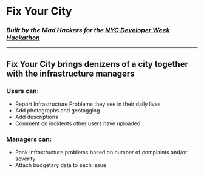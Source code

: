 # Fix Your City

### *Built by the Mad Hackers for the [NYC Developer Week Hackathon](http://www.developerweek.com/NYC/hackathon/)*
___
## Fix Your City brings denizens of a city together with the infrastructure managers
### Users can:
* Report Infrastructure Problems they see in their daily lives
* Add photographs and geotagging
* Add descriptions
* Comment on incidents other users have uploaded

### Managers can:
* Rank infrastructure problems based on number of complaints and/or severity
* Attach budgetary data to each issue
